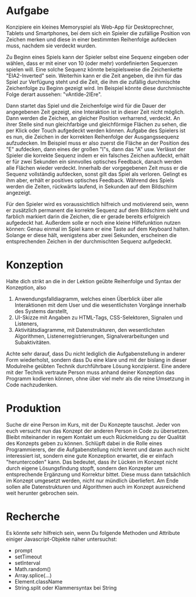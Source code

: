 # Aufgabe
Konzipiere ein kleines Memoryspiel als Web-App für Desktoprechner, Tablets und Smartphones, bei dem sich ein Spieler die zufällige Position von Zeichen merken und diese in einer bestimmten Reihenfolge aufdecken muss, nachdem sie verdeckt wurden.

Zu Beginn eines Spiels kann der Spieler selbst eine Sequenz eingeben oder wählen, dass er mit einer von 10 (oder mehr) vordefinierten Sequenzen spielen will. Eine solche Sequenz könnte beispielsweise die Zeichenkette "EIA2-Inverted" sein. Weiterhin kann er die Zeit angeben, die ihm für das Spiel zur Verfügung steht und die Zeit, die ihm die zufällig durchmischte Zeichenfolge zu Beginn gezeigt wird. Im Beispiel könnte diese durchmischte Folge derart aussehen: "vAntIde-2IEre".

Dann startet das Spiel und die Zeichenfolge wird für die Dauer der angegebenen Zeit gezeigt, eine Interaktion ist in dieser Zeit nicht möglich. Dann werden die Zeichen, an gleicher Position verharrend, verdeckt. An ihrer Stelle sind nun gleichfarbige und gleichförmige Flächen zu sehen, die per Klick oder Touch aufgedeckt werden können. Aufgabe des Spielers ist es nun, die Zeichen in der korrekten Reihenfolge der Ausgangssequenz aufzudecken. Im Beispiel muss er also zuerst die Fläche an der Position des "E" aufdecken, dann eines der großen "I"s, dann das "A" usw. Verlässt der Spieler die korrekte Sequenz indem er ein falsches Zeichen aufdeckt, erhält er für zwei Sekunden ein sinnvolles optisches Feedback, danach werden alle Flächen wieder verdeckt. Innerhalb der vorgegebenen Zeit muss er die Sequenz vollständig aufdecken, sonst gilt das Spiel als verloren. Gelingt es ihm aber, erhält er positives optisches Feedback. Während des Spiels werden die Zeiten, rückwärts laufend, in Sekunden auf dem Bildschirm angezeigt. 

Für den Spieler wird es voraussichtlich hilfreich und motivierend sein, wenn er zusätzlich permanent die korrekte Sequenz auf dem Bildschirm sieht und farblich markiert darin die Zeichen, die er gerade bereits erfolgreich aufgedeckt hat. Außerdem solle er noch eine kleine Hilfefunktion nutzen können: Genau einmal im Spiel kann er eine Taste auf dem Keyboard halten. Solange er diese hält, wenigstens aber zwei Sekunden, erscheinen die entsprechenden Zeichen in der durchmischten Sequenz aufgedeckt. 

# Konzeption
Halte dich strikt an die in der Lektion geübte Reihenfolge und Syntax der Konzeption, also  
1. Anwendungsfalldiagramm, welches einen Überblick über alle Interaktionen mit dem User und die wesentlichsten Vorgänge innerhalb des Systems darstellt,
2. UI-Skizze mit Angaben zu HTML-Tags, CSS-Selektoren, Signalen und Listeners, 
3. Aktivitätsdiagramme, mit Datenstrukturen, den wesentlichsten Algorithmen, Listenerregistrierungen, Signalverarbeitungen und Subaktivitäten.  

Achte sehr darauf, dass Du nicht lediglich die Aufgabenstellung in anderer Form wiederholst, sondern dass Du eine klare und mit der bislang in dieser Modulreihe geübten Technik durchführbare Lösung konzipierst. Eine andere mit der Technik vertraute Person muss anhand deiner Konzeption das Programm kodieren können, ohne über viel mehr als die reine Umsetzung in Code nachzudenken.

# Produktion
Suche dir eine Person im Kurs, mit der Du Konzepte tauschst. Jeder von euch versucht nun das Konzept der anderen Person in Code zu übersetzen. Bleibt miteinander in regem Kontakt um euch Rückmeldung zu der Qualität des Konzepts geben zu können. Schlüpft dabei in die Rolle eines Programmierers, der die Aufgabenstellung nicht kennt und daran auch nicht interessiert ist, sondern eine gute Konzeption erwartet, die er einfach "heruntercoden" kann. Das bedeutet, dass ihr Lücken im Konzept nicht durch eigene Lösungsfindung stopft, sondern den Konzepter um entsprechende Ergänzung und Korrektur bittet. Diese muss dann tatsächlich im Konzept umgesetzt werden, nicht nur mündlich überliefert. Am Ende sollen alle Datenstrukturen und Algorithmen auch im Konzept ausreichend weit herunter gebrochen sein. 

# Recherche
Es könnte sehr hilfreich sein, wenn Du folgende Methoden und Attribute einiger Javascript-Objekte näher untersuchst:
- prompt
- setTimeout
- setInterval
- Math.random()
- Array.splice(...)
- Element.className
- String.split oder Klammersyntax bei String